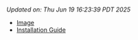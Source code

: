 # 
_Updated on: Thu Jun 19 16:23:39 PDT 2025_

- [Image](https://github.com/vertigis/studio-base/pkgs/container/studio%2fbase/442639065?tag=v1.1.709.249070-r15767844071)
- [Installation
  Guide](https://github.com/vertigis/studio-base/tree/v1.1.709.249070-r15767844071)
